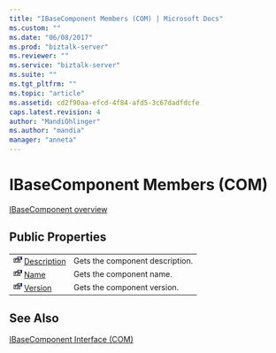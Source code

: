 ```yaml
---
title: "IBaseComponent Members (COM) | Microsoft Docs"
ms.custom: ""
ms.date: "06/08/2017"
ms.prod: "biztalk-server"
ms.reviewer: ""
ms.service: "biztalk-server"
ms.suite: ""
ms.tgt_pltfrm: ""
ms.topic: "article"
ms.assetid: cd2f90aa-efcd-4f84-afd5-3c67dadfdcfe
caps.latest.revision: 4
author: "MandiOhlinger"
ms.author: "mandia"
manager: "anneta"
---
```

# IBaseComponent Members (COM)
[IBaseComponent overview](../core/ibasecomponent-interface-com.md)  
  
## Public Properties  
  
|||  
|-|-|  
|![](../core/media/pubproperty.gif "pubproperty") [Description](../core/ibasecomponent-description-property-com.md)|Gets the component description.|  
|![](../core/media/pubproperty.gif "pubproperty") [Name](../core/ibasecomponent-name-property-com.md)|Gets the component name.|  
|![](../core/media/pubproperty.gif "pubproperty") [Version](../core/ibasecomponent-version-property-com.md)|Gets the component version.|  
  
## See Also  
 [IBaseComponent Interface (COM)](../core/ibasecomponent-interface-com.md)